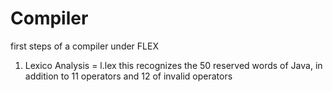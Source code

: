 # Compiler
first steps of a compiler
under FLEX
1) Lexico Analysis = l.lex
this recognizes the 50 reserved words of Java, in addition to 11 operators and 12 of invalid operators
